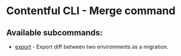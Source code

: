 # Contentful CLI - Merge command

## Available subcommands:

- [export](./export) - Export diff between two environments as a migration.
